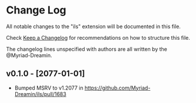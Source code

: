 # Change Log

All notable changes to the "ils" extension will be documented in this file.

Check [Keep a Changelog](http://keepachangelog.com/) for recommendations on how to structure this file.

The changelog lines unspecified with authors are all written by the @Myriad-Dreamin.

## v0.1.0 - [2077-01-01]

- Bumped MSRV to v1.2077 in https://github.com/Myriad-Dreamin/ils/pull/1683
